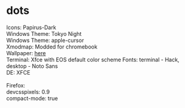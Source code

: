 # dots

Icons: Papirus-Dark <br>
Windows Theme: Tokyo Night  <br>
Windows Theme: apple-cursor  <br>
Xmodmap: Modded for chromebook  <br>
Wallpaper: <a href="">here</a>  <br>
Terminal: Xfce with EOS default color scheme
Fonts: terminal - Hack, desktop - Noto Sans  <br>
DE: XFCE  <br> <br>
Firefox: <br>
devcsspixels: 0.9 <br>
compact-mode: true <br>

